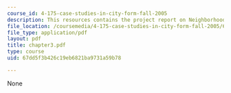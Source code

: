 ```yaml
---
course_id: 4-175-case-studies-in-city-form-fall-2005
description: This resources contains the project report on Neighborhoods in amsterdam.
file_location: /coursemedia/4-175-case-studies-in-city-form-fall-2005/67dd5f3b426c19eb6821ba9731a59b78_chapter3.pdf
file_type: application/pdf
layout: pdf
title: chapter3.pdf
type: course
uid: 67dd5f3b426c19eb6821ba9731a59b78

---
```

None